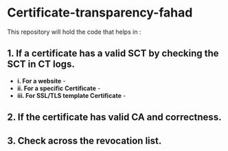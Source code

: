 # Certificate-transparency-fahad
This repository will hold the code that helps in :
## 1. If a certificate has a valid SCT by checking the SCT in CT logs.

- **i. For a website** - 
- **ii. For a specific Certificate** -
- **iii. For SSL/TLS template Certificate** -

## 2. If the certificate has valid CA and correctness.
## 3. Check across the revocation list.
